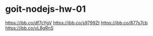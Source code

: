 # goit-nodejs-hw-01

https://ibb.co/df7cYgV
https://ibb.co/s9799Zt
https://ibb.co/877s7cb
https://ibb.co/vL8gRnS
